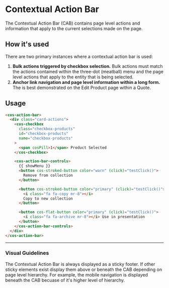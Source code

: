 # Contextual Action Bar

The Contextual Action Bar (CAB) contains page level actions and information that apply to the current selections made on the page.

## How it's used

There are two primary instances where a contextual action bar is used:

1. **Bulk actions triggered by checkbox selection.** Bulk actions must match the actions contained within the three-dot (meatball) menu and the page level actions that apply to the entity that is being selected.
2. **Anchor link navigation and page level information within a long form.** The is best demonstrated on the Edit Product page within a Quote.

## Usage

```html
<cos-action-bar>
  <div class="card-actions">
    <cos-checkbox
      class="checkbox-products"
      id="checkbox-products"
      name="checkbox-products"
    >
      <span cosPill>1</span> Product Selected
    </cos-checkbox>

    <cos-action-bar-controls>
      {{ showMenu }}
      <button cos-stroked-button color="warn" (click)="testClick()">
        Remove from collection
      </button>

      <button cos-stroked-button color="primary" (click)="testClick()">
        <i class="fa fa-copy mr-8"></i>
        Copy to new collection
      </button>

      <button cos-flat-button color="primary" (click)="testClick()">
        <i class="fa fa-archive mr-8"></i> Use in presentation
      </button>
    </cos-action-bar-controls>
  </div>
</cos-action-bar>
```

---

### Visual Guidelines

The Contextual Action Bar is always displayed as a sticky footer. If other sticky elements exist display them above or beneath the CAB depending on page level hierarchy. For example, the mobile navigation is displayed beneath the CAB becuase of it's higher level of hierarchy.
